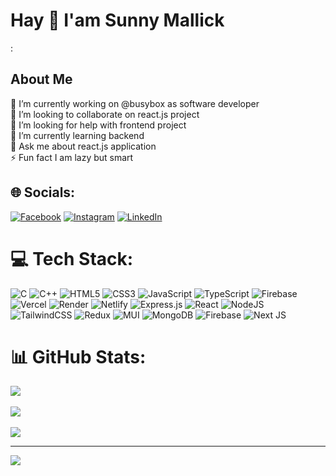 # <h1 text-center>Hay 👋 I'am Sunny Mallick</h1>:

## About Me
🔭 I’m currently working on @busybox as software developer<br>👯 I’m looking to collaborate on react.js project<br>🤝 I’m looking for help with  frontend project<br>🌱 I’m currently learning backend<br>💬 Ask me about react.js application<br>⚡ Fun fact I am lazy but smart


## 🌐 Socials:
[![Facebook](https://img.shields.io/badge/Facebook-%231877F2.svg?logo=Facebook&logoColor=white)](https://facebook.com/thesunnymallick) [![Instagram](https://img.shields.io/badge/Instagram-%23E4405F.svg?logo=Instagram&logoColor=white)](https://instagram.com/themallicksunny) [![LinkedIn](https://img.shields.io/badge/LinkedIn-%230077B5.svg?logo=linkedin&logoColor=white)](https://linkedin.com/in/thesunnymallick) 

# 💻 Tech Stack:
![C](https://img.shields.io/badge/c-%2300599C.svg?style=plastic&logo=c&logoColor=white) ![C++](https://img.shields.io/badge/c++-%2300599C.svg?style=plastic&logo=c%2B%2B&logoColor=white) ![HTML5](https://img.shields.io/badge/html5-%23E34F26.svg?style=plastic&logo=html5&logoColor=white) ![CSS3](https://img.shields.io/badge/css3-%231572B6.svg?style=plastic&logo=css3&logoColor=white) ![JavaScript](https://img.shields.io/badge/javascript-%23323330.svg?style=plastic&logo=javascript&logoColor=%23F7DF1E) ![TypeScript](https://img.shields.io/badge/typescript-%23007ACC.svg?style=plastic&logo=typescript&logoColor=white) ![Firebase](https://img.shields.io/badge/firebase-%23039BE5.svg?style=plastic&logo=firebase) ![Vercel](https://img.shields.io/badge/vercel-%23000000.svg?style=plastic&logo=vercel&logoColor=white) ![Render](https://img.shields.io/badge/Render-%46E3B7.svg?style=plastic&logo=render&logoColor=white) ![Netlify](https://img.shields.io/badge/netlify-%23000000.svg?style=plastic&logo=netlify&logoColor=#00C7B7) ![Express.js](https://img.shields.io/badge/express.js-%23404d59.svg?style=plastic&logo=express&logoColor=%2361DAFB) ![React](https://img.shields.io/badge/react-%2320232a.svg?style=plastic&logo=react&logoColor=%2361DAFB) ![NodeJS](https://img.shields.io/badge/node.js-6DA55F?style=plastic&logo=node.js&logoColor=white) ![TailwindCSS](https://img.shields.io/badge/tailwindcss-%2338B2AC.svg?style=plastic&logo=tailwind-css&logoColor=white) ![Redux](https://img.shields.io/badge/redux-%23593d88.svg?style=plastic&logo=redux&logoColor=white) ![MUI](https://img.shields.io/badge/MUI-%230081CB.svg?style=plastic&logo=mui&logoColor=white) ![MongoDB](https://img.shields.io/badge/MongoDB-%234ea94b.svg?style=plastic&logo=mongodb&logoColor=white) ![Firebase](https://img.shields.io/badge/Firebase-039BE5?style=plastic&logo=Firebase&logoColor=white) ![Next JS](https://img.shields.io/badge/Next-black?style=plastic&logo=next.js&logoColor=white)
# 📊 GitHub Stats:
![](https://github-readme-stats.vercel.app/api?username=thesunnymallick&theme=radical&hide_border=true&include_all_commits=false&count_private=false)<br/> <br/>
![](https://github-readme-streak-stats.herokuapp.com/?user=thesunnymallick&theme=radical&hide_border=true)<br/>  <br/>
![](https://github-readme-stats.vercel.app/api/top-langs/?username=thesunnymallick&theme=radical&hide_border=true&include_all_commits=false&count_private=false&layout=compact)  <br/>

---
[![](https://visitcount.itsvg.in/api?id=thesunnymallick&icon=6&color=5)](https://visitcount.itsvg.in)

<!-- Proudly created with GPRM ( https://gprm.itsvg.in ) -->
